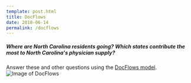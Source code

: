 ```yaml
---
template: post.html
title: DocFlows
date: 2018-06-14
permalink: /docflows
---
```


##### Where are North Carolina residents going? Which states contribute the most to North Carolina's physician supply?
Answer these and other questions using the [DocFlows model](https://docflows.unc.edu/).
![Image of DocFlows](/images/posts/docflows.png)




